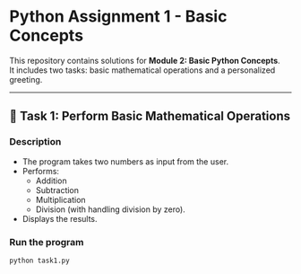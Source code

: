 
# Python Assignment 1 - Basic Concepts

This repository contains solutions for **Module 2: Basic Python Concepts**.  
It includes two tasks: basic mathematical operations and a personalized greeting.  

---

## 📌 Task 1: Perform Basic Mathematical Operations

### Description
- The program takes two numbers as input from the user.  
- Performs:
  - Addition
  - Subtraction
  - Multiplication
  - Division (with handling division by zero).  
- Displays the results.

### Run the program
```bash
python task1.py
